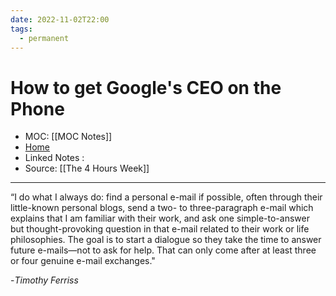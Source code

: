 ```yaml
---
date: 2022-11-02T22:00
tags:
  - permanent
---
```

# How to get Google's CEO on the Phone
- MOC: [[MOC Notes]]
- [Home](https://misudashi.ga/)
- Linked Notes :
- Source: [[The 4 Hours Week]]
----------
“I do what I always do: find a personal e-mail if possible, often through their little-known personal blogs, send a two- to three-paragraph e-mail which explains that I am familiar with their work, and ask one simple-to-answer but thought-provoking question in that e-mail related to their work or life philosophies. The goal is to start a dialogue so they take the time to answer future e-mails—not to ask for help. That can only come after at least three or four genuine e-mail exchanges."

-*Timothy Ferriss*